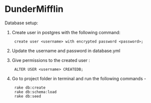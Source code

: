 # DunderMifflin

Database setup:

1. Create user in postgres with the following command:

        create user <username> with encrypted password <password>;

2. Update the username and password in database.yml

3. Give permissions to the created user :

        ALTER USER <username> CREATEDB;

4. Go to project folder in terminal and run the following commands -

        rake db:create
        rake db:schema:load
        rake db:seed
